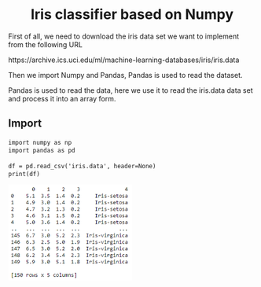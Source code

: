 <h1 align="center">Iris classifier based on Numpy</h1>

<p>First of all, we need to download the iris data set we want to implement from the following URL<p>
https://archive.ics.uci.edu/ml/machine-learning-databases/iris/iris.data

<p>Then we import Numpy and Pandas, Pandas is used to read the dataset.<p>
<p>Pandas is used to read the data, here we use it to read the iris.data data set and process it into an array form.<p>
  
## Import
```
import numpy as np
import pandas as pd
  
df = pd.read_csv('iris.data', header=None)
print(df)
```
<img src="https://github.com/chiardy90/iris_readme_pic/blob/main/iris_1_pd%E8%AE%80%E5%8F%96%E9%99%A3%E5%88%97.png" width="50%"></p>
